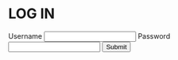 
<div class="login">
    <form>
        <h1>LOG IN</h1>
        <label>Username</label>
        <input type="text">
        <label>Password</label>
        <input type="password">
        <button>Submit</button>
        <link rel="stylesheet" href="style.css">
    </form>
</div>
